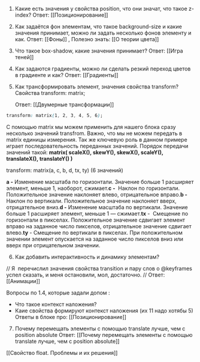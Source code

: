 1.  Какие есть значения у свойства position, что они значат, что такое z-index?
   Ответ: [[Позиционирование]]
   
2.  Как задаётся фон элементам, что такое background-size и какие значения принимает, можно ли задать несколько фонов элементу и как.
   Ответ: [[Фоны]] , 
Полезно знать:  [[О теории цвета]]

3.  Что такое box-shadow, какие значения принимает?
   Ответ: [[Игра теней]]

4.  Как задаются градиенты, можно ли сделать резкий переход цветов в градиенте и как?
   Ответ: [[Градиенты]]

5. Как трансформировать элемент, значения свойства transform? Свойства transform: matrix;

   Ответ: [[Двумерные трансформации]]
```css
transform: matrix(1, 2, 3, 4, 5, 6);
```
С помощью matrix мы можем применить для нашего блока сразу несколько значений transfrom. Важно, что мы не можем передать в matrix единицы измерения. Так же ключевую роль в данном примере играет последовательность переданных значений. Порядок передачи значений такой: **matrix( scaleX(), skewY(), skewX(), scaleY(), translateX(), translateY() )**

transform: matrix(a, c, b, d, tx, ty) (6 значений)

**а -** Изменение масштаба по горизонтали. Значение больше 1 расширяет элемент, меньше 1, наоборот, сжимает.**c -**  Наклон по горизонтали. Положительное значение наклоняет влево, отрицательное вправо.**b -**  Наклон по вертикали. Положительное значение наклоняет вверх, отрицательное вниз.**d -** Изменение масштаба по вертикали. Значение больше 1 расширяет элемент, меньше 1 — сжимает.**tx** -  Смещение по горизонтали в пикселах. Положительное значение сдвигает элемент вправо на заданное число пикселов, отрицательное значение сдвигает влево.**ty** - Смещение по вертикали в пикселах. При положительном значении элемент опускается на заданное число пикселов вниз или вверх при отрицательном значении.

6.  Как добавить интерактивность и динамику элементам?

// Я  перечислил значения свойства transition и пару слов о @keyframes успел сказать, и меня остановили, мол, достаточно. //
	Ответ:  [[Анимации]]

Вопросы по 1.4, которые задали допом  :

-   Что такое контекст наложения?
-   Каие свойства формируют контекст наложения (их 11 надо хотябы 5)
Ответы в блоке про: [[Позиционирование]]

7. Почему перемещать элементы с помощью translate лучше, чем с position absolute
Ответ:  [[Почему перемещать элементы с помощью translate лучше, чем с position absolute]]

[[Свойство float. Проблемы и их решения]]
